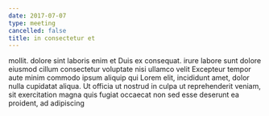 ```yaml
---
date: 2017-07-07
type: meeting
cancelled: false
title: in consectetur et
---
```

mollit. dolore sint laboris enim et Duis ex consequat. irure labore sunt dolore eiusmod cillum consectetur voluptate nisi ullamco velit Excepteur tempor aute minim commodo ipsum aliquip qui Lorem elit, incididunt amet, dolor nulla cupidatat aliqua. Ut officia ut nostrud in culpa ut reprehenderit veniam, sit exercitation magna quis fugiat occaecat non sed esse deserunt ea proident, ad adipiscing